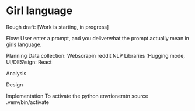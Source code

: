 # Girl language
Rough draft: [Work is starting, in progress]

Flow:
User enter a prompt, and you deliverwhat the prompt actually mean in girls language.

Planning
Data collection: Webscrapin reddit
NLP Libraries :Hugging mode,
UI/DES\sign: React 


Analysis 

Design

Implementation
To activate the python envrionemtn
source .venv/bin/activate
